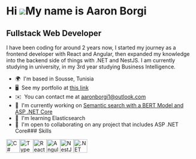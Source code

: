 Hi ![](https://user-images.githubusercontent.com/18350557/176309783-0785949b-9127-417c-8b55-ab5a4333674e.gif)My name is Aaron Borgi
===================================================================================================================================

Fullstack Web Developer
-----------------------

I have been coding for around 2 years now, I started my journey as a frontend developer with React and Angular, then expanded my knowledge into the backend side of things with .NET and NestJS. I am currently studying in university, in my 3rd year studying Business Intelligence.

*   🌍  I'm based in Sousse, Tunisia
*   🖥️  See my portfolio at [this link](http://aaron-cv.vercel.app/)
*   ✉️  You can contact me at [aaronborgi1@outlook.com](mailto:aaronborgi1@outlook.com)
*   🚀  I'm currently working on [Semantic search with a BERT Model and ASP .NET Core](http://github.com/aaron47/Elastic-Dotnet)
*   🧠  I'm learning Elasticsearch
*   🤝  I'm open to collaborating on any project that includes ASP .NET Core### Skills 
<p align="left">
<a href="https://docs.microsoft.com/en-us/dotnet/csharp/" target="_blank" rel="noreferrer"><img src="https://raw.githubusercontent.com/danielcranney/readme-generator/main/public/icons/skills/csharp-colored.svg" width="36" height="36" alt="C#" /></a><a href="https://www.typescriptlang.org/" target="_blank" rel="noreferrer"><img src="https://raw.githubusercontent.com/danielcranney/readme-generator/main/public/icons/skills/typescript-colored.svg" width="36" height="36" alt="TypeScript" /></a><a href="https://reactjs.org/" target="_blank" rel="noreferrer"><img src="https://raw.githubusercontent.com/danielcranney/readme-generator/main/public/icons/skills/react-colored.svg" width="36" height="36" alt="React" /></a><a href="https://angular.io/" target="_blank" rel="noreferrer"><img src="https://raw.githubusercontent.com/danielcranney/readme-generator/main/public/icons/skills/angularjs-colored.svg" width="36" height="36" alt="Angular" /></a><a href="https://docs.nestjs.com/" target="_blank" rel="noreferrer"><img src="https://raw.githubusercontent.com/danielcranney/readme-generator/main/public/icons/skills/nestjs-colored.svg" width="36" height="36" alt="NestJS" /></a><a href="https://dotnet.microsoft.com/en-us/" target="_blank" rel="noreferrer"><img src="https://raw.githubusercontent.com/danielcranney/readme-generator/main/public/icons/skills/dot-net-colored.svg" width="36" height="36" alt=".NET" /></a>
                    </p>
